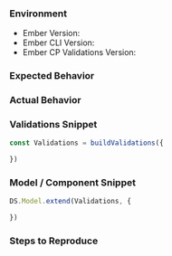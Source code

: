 ### Environment

- Ember Version:
- Ember CLI Version:
- Ember CP Validations Version:

### Expected Behavior



### Actual Behavior



### Validations Snippet

```js
const Validations = buildValidations({

})
```

### Model / Component Snippet

```js
DS.Model.extend(Validations, {

})
```

### Steps to Reproduce
